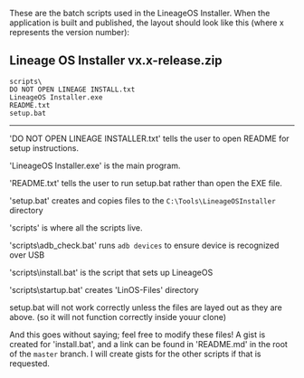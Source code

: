 These are the batch scripts used in the LineageOS Installer. When the application is built and published, the layout should look like this (where x represents the version number):

Lineage OS Installer vx.x-release.zip
-----------------------------------------------
	scripts\
	DO NOT OPEN LINEAGE INSTALL.txt
	LineageOS Installer.exe
	README.txt
	setup.bat
-----------------------------------------------

'DO NOT OPEN LINEAGE INSTALLER.txt' tells the user to open README for setup instructions.

'LineageOS Installer.exe' is the main program.

'README.txt' tells the user to run setup.bat rather than open the EXE file.

'setup.bat' creates and copies files to the `C:\Tools\LineageOSInstaller` directory

'scripts\' is where all the scripts live.

'scripts\adb_check.bat' runs `adb devices` to ensure device is recognized over USB

'scripts\install.bat' is the script that sets up LineageOS

'scripts\startup.bat' creates 'LinOS-Files' directory



setup.bat will not work correctly unless the files are layed out as they are above. (so it will not function correctly inside youur clone)

And this goes without saying; feel free to modify these files! A gist is created for 'install.bat', and a link can be found in 'README.md' in the root of the `master` branch.
I will create gists for the other scripts if that is requested. 
